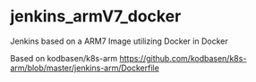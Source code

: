 # jenkins_armV7_docker
Jenkins based on a ARM7 Image utilizing Docker in Docker


Based on kodbasen/k8s-arm
https://github.com/kodbasen/k8s-arm/blob/master/jenkins-arm/Dockerfile